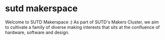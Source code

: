 # sutd makerspace
Welcome to SUTD Makerspace :) As part of SUTD's Makers Cluster, we aim to cultivate a family of diverse making interests that sits at the confluence of hardware, software and design.
